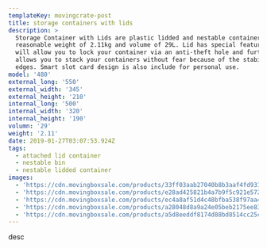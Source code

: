 ```yaml
---
templateKey: movingcrate-post
title: storage containers with lids
description: >
  Storage Container with Lids are plastic lidded and nestable container. With a
  reasonable weight of 2.11kg and volume of 29L. Lid has special features that
  will allow you to lock your container via an anti-theft hole and further
  allows you to stack your containers without fear because of the stabilizing
  edges. Smart slot card design is also include for personal use.
model: '480'
external_long: '550'
external_width: '345'
external_height: '210'
internal_long: '500'
internal_width: '320'
internal_height: '190'
volumn: '29'
weight: '2.11'
date: 2019-01-27T03:07:53.924Z
tags:
  - attached lid container
  - nestable bin
  - nestable lidded container
images:
  - 'https://cdn.movingboxsale.com/products/33ff03aab27040b8b3aaf4fd93130ec8.JPG'
  - 'https://cdn.movingboxsale.com/products/e28ad425821b4a7b9f5c921e572a7e72.JPG'
  - 'https://cdn.movingboxsale.com/products/ec4a8af51d4c48bfba538f97aa4221f9.jpg'
  - 'https://cdn.movingboxsale.com/products/a28048d8a9a24e05beb2175ee83ab776.jpg'
  - 'https://cdn.movingboxsale.com/products/a5d8eeddf8174d88bd8514cc25ca9bcd.JPG'
---
```

desc
